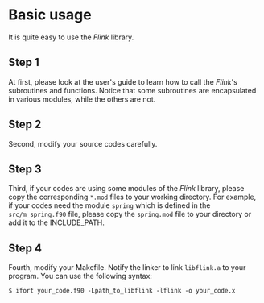 # Basic usage

It is quite easy to use the *Flink* library.

## Step 1

At first, please look at the user's guide to learn how to call the *Flink*'s subroutines and functions. Notice that some subroutines are encapsulated in various modules, while the others are not.

## Step 2

Second, modify your source codes carefully.

## Step 3

Third, if your codes are using some modules of the *Flink* library, please copy the corresponding `*.mod` files to your working directory. For example, if your codes need the module `spring` which is defined in the `src/m_spring.f90` file, please copy the `spring.mod` file to your directory or add it to the INCLUDE_PATH.

## Step 4

Fourth, modify your Makefile. Notify the linker to link `libflink.a` to your program. You can use the following syntax:

```shell
$ ifort your_code.f90 -Lpath_to_libflink -lflink -o your_code.x
```
